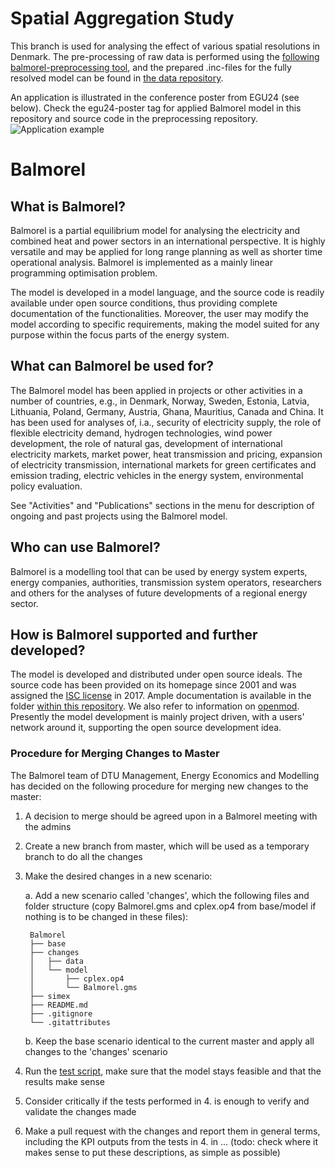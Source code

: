 # Spatial Aggregation Study
This branch is used for analysing the effect of various spatial resolutions in Denmark. The pre-processing of raw data is performed using the [following balmorel-preprocessing tool](https://github.com/Mathias157/balmorel-preprocessing/tree/spatial_study), and the prepared .inc-files for the fully resolved model can be found in [the data repository](https://github.com/balmorelcommunity/Balmorel_data/tree/dk-highspatialres).

An application is illustrated in the conference poster from EGU24 (see below). Check the egu24-poster tag for applied Balmorel model in this repository and source code in the preprocessing repository.
![Application example](https://github.com/Mathias157/balmorel-preprocessing/blob/master/Raw%20Data%20Processing/Conference%20Poster%20for%20Analysis%20of%20Spatial%20Resolutions%20for%20Modelling%20Sector-Coupled%20Energy%20Systems.png)

# Balmorel
## What is Balmorel?

Balmorel is a partial equilibrium model for analysing the electricity and combined heat and power sectors in an international perspective. It is highly versatile and may be applied for long range planning as well as shorter time operational analysis. Balmorel is implemented as a mainly linear programming optimisation problem.

The model is developed in a model language, and the source code is readily available under open source conditions, thus providing complete documentation of the functionalities. Moreover, the user may modify the model according to specific requirements, making the model suited for any purpose within the focus parts of the energy system.

## What can Balmorel be used for?

The Balmorel model has been applied in projects or other activities in a number of countries, e.g., in  Denmark, Norway, Sweden, Estonia, Latvia, Lithuania, Poland, Germany, Austria, Ghana, Mauritius, Canada and China. It has been used for analyses of, i.a., security of electricity supply, the role of flexible electricity demand, hydrogen technologies, wind power development, the role of natural gas, development of international electricity markets, market power, heat transmission and pricing, expansion of electricity transmission, international markets for green certificates and emission trading, electric vehicles in the energy system, environmental policy evaluation.

See "Activities" and "Publications" sections in the menu for description of ongoing and past projects using the Balmorel model.

## Who can use Balmorel?

Balmorel is a modelling tool that can be used by energy system experts, energy companies, authorities, transmission system operators, researchers and others for the analyses of future developments of a regional energy sector.

## How is Balmorel supported and further developed?

The model is developed and distributed under open source ideals. The source code has been provided on its homepage since 2001 and was assigned the [ISC license](https://opensource.org/licenses/ISC) in 2017. Ample documentation is available in the folder [within this repository](base/documentation). We also refer to information on [openmod](https://wiki.openmod-initiative.org/wiki/Balmorel). Presently the model development is mainly project driven, with a users' network around it, supporting the open source development idea.

### Procedure for Merging Changes to Master

The Balmorel team of DTU Management, Energy Economics and Modelling has decided on the following procedure for merging new changes to the master:
1. A decision to merge should be agreed upon in a Balmorel meeting with the admins
2. Create a new branch from master, which will be used as a temporary branch to do all the changes
3. Make the desired changes in a new scenario:
    
    a. Add a new scenario called 'changes', which the following files and folder structure (copy Balmorel.gms and cplex.op4 from base/model if nothing is to be changed in these files):
        
        Balmorel
        ├── base
        ├── changes
        │   ├── data
        │   └── model
        │       ├── cplex.op4
        │       └── Balmorel.gms 
        ├── simex
        ├── README.md
        ├── .gitignore
        └── .gitattributes

    b. Keep the base scenario identical to the current master and apply all changes to the 'changes' scenario
   
4. Run the [test script](base/auxils/master_merge_tests/merge_tests.ipynb), make sure that the model stays feasible and that the results make sense
5. Consider critically if the tests performed in 4. is enough to verify and validate the changes made
6. Make a pull request with the changes and report them in general terms, including the KPI outputs from the tests in 4. in ... (todo: check where it makes sense to put these descriptions, as simple as possible)

